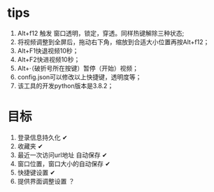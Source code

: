 # tips

1. Alt+f12 触发 窗口透明，锁定，穿透。同样热键解除三种状态;
2. 将视频调整到全屏后，拖动右下角，缩放到合适大小位置再按Alt+f12；
3. Alt+F1快退视频10秒；
4. Alt+F2快进视频10秒；
5. Alt+·（破折号所在按键）暂停（开始）视频；
6. config.json可以修改以上快捷键，透明度等；
7. 该工具的开发python版本是3.8.2；

#  目标
1. 登录信息持久化 ✔
2. 收藏夹 ✔
3. 最近一次访问url地址 自动保存 ✔
4. 窗口位置，窗口大小的自动保存 ✔
5. 快捷键设置 ✔
6. 提供界面调整设置 ？


